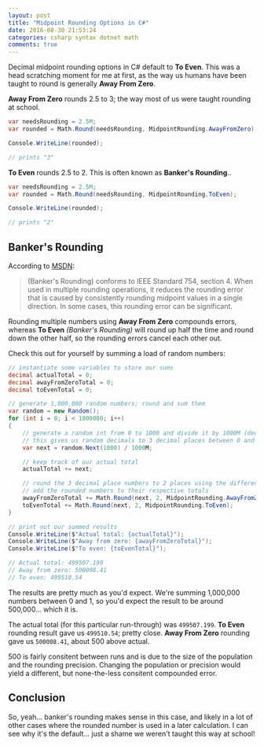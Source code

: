```yaml
---
layout: post
title: "Midpoint Rounding Options in C#"
date: 2016-08-30 21:53:24
categories: csharp syntax dotnet math
comments: true
---
```


Decimal midpoint rounding options in C# default to **To Even**. This was a head scratching moment for me at first, as the way us humans have been taught to round is generally **Away From Zero**.

**Away From Zero** rounds 2.5 to 3; the way most of us were taught rounding at school.

```csharp
var needsRounding = 2.5M;
var rounded = Math.Round(needsRounding, MidpointRounding.AwayFromZero);

Console.WriteLine(rounded);

// prints "3"
```

**To Even** rounds 2.5 to 2. This is often known as **Banker's Rounding**..

```csharp
var needsRounding = 2.5M;
var rounded = Math.Round(needsRounding, MidpointRounding.ToEven);

Console.WriteLine(rounded);

// prints "2"
```

## Banker's Rounding

[msdn]: https://msdn.microsoft.com/en-us/library/system.math.round(v=vs.110).aspx

According to [MSDN][msdn]:

> (Banker's Rounding) conforms to IEEE Standard 754, section 4. When used in multiple rounding operations, it reduces the rounding error that is caused by consistently rounding midpoint values in a single direction. In some cases, this rounding error can be significant.

Rounding multiple numbers using **Away From Zero** compounds errors, whereas **To Even** _(Banker's Rounding)_ will round up half the time and round down the other half, so the rounding errors cancel each other out.

Check this out for yourself by summing a load of random numbers:

```csharp
// instantiate some variables to store our sums
decimal actualTotal = 0;
decimal awayFromZeroTotal = 0;
decimal toEvenTotal = 0;

// generate 1,000,000 random numbers; round and sum them
var random = new Random();
for (int i = 0; i < 1000000; i++)
{
    // generate a random int from 0 to 1000 and divide it by 1000M (decimal)
    // this gives us random decimals to 3 decimal places between 0 and 1
    var next = random.Next(1000) / 1000M;

    // keep track of our actual total
    actualTotal += next;

    // round the 3 decimal place numbers to 2 places using the different rounding options
    // add the rounded numbers to their respective totals
    awayFromZeroTotal += Math.Round(next, 2, MidpointRounding.AwayFromZero);
    toEvenTotal += Math.Round(next, 2, MidpointRounding.ToEven);
}

// print out our summed results
Console.WriteLine($"Actual total: {actualTotal}");
Console.WriteLine($"Away from zero: {awayFromZeroTotal}");
Console.WriteLine($"To even: {toEvenTotal}");

// Actual total: 499507.199
// Away from zero: 500008.41
// To even: 499510.54
```

The results are pretty much as you'd expect. We're summing 1,000,000 numbers between 0 and 1, so you'd expect the result to be around 500,000... which it is.

The actual total (for this particular run-through) was `499507.199`.
**To Even** rounding result gave us `499510.54`; pretty close.
**Away From Zero** rounding gave us `500008.41`, about 500 above actual.

500 is fairly consitent between runs and is due to the size of the population and the rounding precision. Changing the population or precision would yield a different, but none-the-less consitent compounded error.

## Conclusion

So, yeah... banker's rounding makes sense in this case, and likely in a lot of other cases where the rounded number is used in a later calculation. I can see why it's the default... just a shame we weren't taught this way at school!
